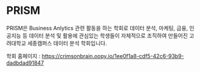 # PRISM
PRISM은 Business Anlytics 관련 활동을 하는 학회로 데이터 분석, 마케팅, 금융, 인공지능 등 데이터 분석 및 활용에 관심있는 학생들이 자체적으로 조직하여 만들어진 고려대학교 세종캠퍼스 데이터 분석 학회입니다.

학회 홈페이지 : 
https://crimsonbrain.oopy.io/1ee0f1a8-cdf5-42c6-93b9-dadbdad91847
